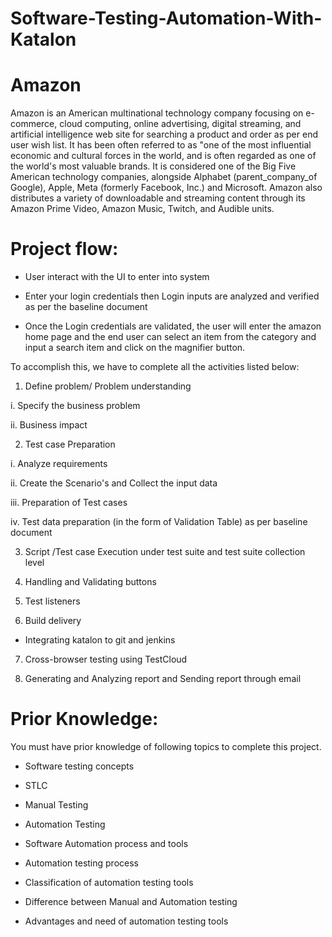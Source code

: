# Software-Testing-Automation-With-Katalon
# Amazon
Amazon is an American multinational technology company focusing on e-commerce, cloud computing, online advertising, digital streaming, and artificial intelligence web site for searching a product and order as per end user wish list. It has been often referred to as "one of the most influential economic and cultural forces in the world, and is often regarded as one of the world's most valuable brands. It is considered one of the Big Five  American technology companies, alongside Alphabet (parent_company_of Google), Apple, Meta (formerly Facebook, Inc.) and Microsoft. Amazon also distributes a variety of downloadable and streaming content through its Amazon Prime Video, Amazon Music, Twitch, and Audible units.

# Project flow:

* User interact with the UI to enter into system

* Enter your login credentials then Login inputs are analyzed and verified as per the baseline document

* Once the Login credentials are validated, the user will enter the amazon home page and the end user can select an item from the category and input a search item and click on the magnifier button.

To accomplish this, we have to complete all the activities listed below:

1. Define problem/ Problem understanding

i. Specify the business problem

ii. Business impact 

2. Test case Preparation

i. Analyze requirements

ii. Create the Scenario's and Collect the input data

iii. Preparation of Test cases

iv. Test data preparation (in the form of Validation Table) as per baseline document

3. Script /Test case Execution under test suite and test suite collection level 

4. Handling  and Validating buttons

5. Test listeners

6. Build delivery

* Integrating katalon to git and jenkins

7. Cross-browser testing using TestCloud

8. Generating and Analyzing report and Sending report through email

# Prior Knowledge:

 You must  have prior knowledge of following topics to complete this project.

* Software testing concepts

* STLC	

* Manual Testing

* Automation Testing

* Software Automation process and tools 

* Automation testing process

* Classification of  automation testing tools

* Difference between Manual and Automation testing

* Advantages and need of automation testing tools
  


